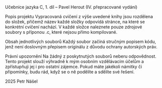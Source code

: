 Učebnice jazyka C, 1. díl – Pavel Herout
(IV. přepracované vydání)

Popis projektu
Vypracovaná cvičení z výše uvedené knihy jsou rozdělena do složek, přičemž název každé složky odpovídá stránce, na které se konkrétní cvičení nachází. V každé složce naleznete pouze zdrojové soubory s příponou .c, které nejsou přímo kompilované.

Obsah jednotlivých souborů
Každý soubor začíná stručným popisem kódu, jenž není doslovným přepisem originálu z důvodu ochrany autorských práv.

Právní upozornění
Na žádný z poskytnutých souborů neberu odpovědnost. Tento projekt slouží výhradně k mým osobním vzdělávacím účelům a zpřístupňuji jej i pro ostatní zájemce. Pokud máte jakékoli námitky či připomínky, budu rád, když se o ně podělíte a sdělíte své řešení.

2025
Petr Nášel
